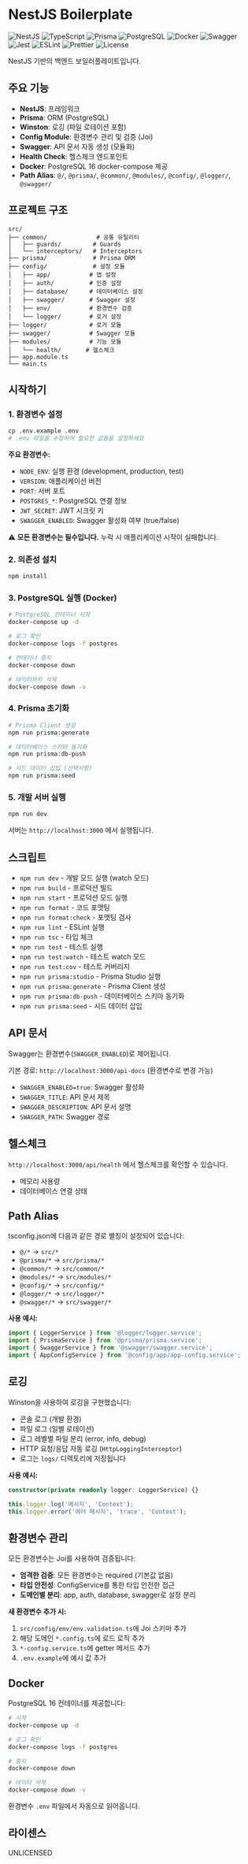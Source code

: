 # NestJS Boilerplate

![NestJS](https://img.shields.io/badge/NestJS-E0234E?style=flat-square&logo=nestjs&logoColor=white)
![TypeScript](https://img.shields.io/badge/TypeScript-3178C6?style=flat-square&logo=typescript&logoColor=white)
![Prisma](https://img.shields.io/badge/Prisma-2D3748?style=flat-square&logo=prisma&logoColor=white)
![PostgreSQL](https://img.shields.io/badge/PostgreSQL-4169E1?style=flat-square&logo=postgresql&logoColor=white)
![Docker](https://img.shields.io/badge/Docker-2496ED?style=flat-square&logo=docker&logoColor=white)
![Swagger](https://img.shields.io/badge/Swagger-85EA2D?style=flat-square&logo=swagger&logoColor=black)
![Jest](https://img.shields.io/badge/Jest-C21325?style=flat-square&logo=jest&logoColor=white)
![ESLint](https://img.shields.io/badge/ESLint-4B32C3?style=flat-square&logo=eslint&logoColor=white)
![Prettier](https://img.shields.io/badge/Prettier-F7B93E?style=flat-square&logo=prettier&logoColor=black)
![License](https://img.shields.io/badge/License-UNLICENSED-red?style=flat-square)

NestJS 기반의 백엔드 보일러플레이트입니다.

## 주요 기능

- **NestJS**: 프레임워크
- **Prisma**: ORM (PostgreSQL)
- **Winston**: 로깅 (파일 로테이션 포함)
- **Config Module**: 환경변수 관리 및 검증 (Joi)
- **Swagger**: API 문서 자동 생성 (모듈화)
- **Health Check**: 헬스체크 엔드포인트
- **Docker**: PostgreSQL 16 docker-compose 제공
- **Path Alias**: `@/`, `@prisma/`, `@common/`, `@modules/`, `@config/`, `@logger/`, `@swagger/`

## 프로젝트 구조

```
src/
├── common/              # 공통 유틸리티
│   ├── guards/         # Guards
│   └── interceptors/   # Interceptors
├── prisma/             # Prisma ORM
├── config/             # 설정 모듈
│   ├── app/           # 앱 설정
│   ├── auth/          # 인증 설정
│   ├── database/      # 데이터베이스 설정
│   ├── swagger/       # Swagger 설정
│   ├── env/           # 환경변수 검증
│   └── logger/        # 로거 설정
├── logger/            # 로거 모듈
├── swagger/           # Swagger 모듈
├── modules/           # 기능 모듈
│   └── health/       # 헬스체크
├── app.module.ts
└── main.ts
```

## 시작하기

### 1. 환경변수 설정

```bash
cp .env.example .env
# .env 파일을 수정하여 필요한 값들을 설정하세요
```

**주요 환경변수:**

- `NODE_ENV`: 실행 환경 (development, production, test)
- `VERSION`: 애플리케이션 버전
- `PORT`: 서버 포트
- `POSTGRES_*`: PostgreSQL 연결 정보
- `JWT_SECRET`: JWT 시크릿 키
- `SWAGGER_ENABLED`: Swagger 활성화 여부 (true/false)

⚠️ **모든 환경변수는 필수입니다.** 누락 시 애플리케이션 시작이 실패합니다.

### 2. 의존성 설치

```bash
npm install
```

### 3. PostgreSQL 실행 (Docker)

```bash
# PostgreSQL 컨테이너 시작
docker-compose up -d

# 로그 확인
docker-compose logs -f postgres

# 컨테이너 중지
docker-compose down

# 데이터까지 삭제
docker-compose down -v
```

### 4. Prisma 초기화

```bash
# Prisma Client 생성
npm run prisma:generate

# 데이터베이스 스키마 동기화
npm run prisma:db-push

# 시드 데이터 삽입 (선택사항)
npm run prisma:seed
```

### 5. 개발 서버 실행

```bash
npm run dev
```

서버는 `http://localhost:3000` 에서 실행됩니다.

## 스크립트

- `npm run dev` - 개발 모드 실행 (watch 모드)
- `npm run build` - 프로덕션 빌드
- `npm run start` - 프로덕션 모드 실행
- `npm run format` - 코드 포맷팅
- `npm run format:check` - 포맷팅 검사
- `npm run lint` - ESLint 실행
- `npm run tsc` - 타입 체크
- `npm run test` - 테스트 실행
- `npm run test:watch` - 테스트 watch 모드
- `npm run test:cov` - 테스트 커버리지
- `npm run prisma:studio` - Prisma Studio 실행
- `npm run prisma:generate` - Prisma Client 생성
- `npm run prisma:db-push` - 데이터베이스 스키마 동기화
- `npm run prisma:seed` - 시드 데이터 삽입

## API 문서

Swagger는 환경변수(`SWAGGER_ENABLED`)로 제어됩니다.

기본 경로: `http://localhost:3000/api-docs` (환경변수로 변경 가능)

- `SWAGGER_ENABLED=true`: Swagger 활성화
- `SWAGGER_TITLE`: API 문서 제목
- `SWAGGER_DESCRIPTION`: API 문서 설명
- `SWAGGER_PATH`: Swagger 경로

## 헬스체크

`http://localhost:3000/api/health` 에서 헬스체크를 확인할 수 있습니다.

- 메모리 사용량
- 데이터베이스 연결 상태

## Path Alias

tsconfig.json에 다음과 같은 경로 별칭이 설정되어 있습니다:

- `@/*` → `src/*`
- `@prisma/*` → `src/prisma/*`
- `@common/*` → `src/common/*`
- `@modules/*` → `src/modules/*`
- `@config/*` → `src/config/*`
- `@logger/*` → `src/logger/*`
- `@swagger/*` → `src/swagger/*`

**사용 예시:**

```typescript
import { LoggerService } from '@logger/logger.service';
import { PrismaService } from '@prisma/prisma.service';
import { SwaggerService } from '@swagger/swagger.service';
import { AppConfigService } from '@config/app/app-config.service';
```

## 로깅

Winston을 사용하여 로깅을 구현했습니다:

- 콘솔 로그 (개발 환경)
- 파일 로그 (일별 로테이션)
- 로그 레벨별 파일 분리 (error, info, debug)
- HTTP 요청/응답 자동 로깅 (`HttpLoggingInterceptor`)
- 로그는 `logs/` 디렉토리에 저장됩니다

**사용 예시:**

```typescript
constructor(private readonly logger: LoggerService) {}

this.logger.log('메시지', 'Context');
this.logger.error('에러 메시지', 'trace', 'Context');
```

## 환경변수 관리

모든 환경변수는 Joi를 사용하여 검증됩니다:

- **엄격한 검증**: 모든 환경변수는 required (기본값 없음)
- **타입 안전성**: ConfigService를 통한 타입 안전한 접근
- **도메인별 분리**: app, auth, database, swagger로 설정 분리

**새 환경변수 추가 시:**

1. `src/config/env/env.validation.ts`에 Joi 스키마 추가
2. 해당 도메인 `*.config.ts`에 로드 로직 추가
3. `*-config.service.ts`에 getter 메서드 추가
4. `.env.example`에 예시 값 추가

## Docker

PostgreSQL 16 컨테이너를 제공합니다:

```bash
# 시작
docker-compose up -d

# 로그 확인
docker-compose logs -f postgres

# 중지
docker-compose down

# 데이터 삭제
docker-compose down -v
```

환경변수 `.env` 파일에서 자동으로 읽어옵니다.

## 라이센스

UNLICENSED
